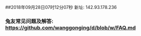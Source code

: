 ##2018年09月28日07时12分07秒 新址: 142.93.178.236
### 兔友常见问题及解答: https://github.com/wanggonging/d/blob/w/FAQ.md
